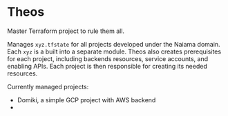 # Theos

Master Terraform project to rule them all. 

Manages `xyz.tfstate` for all projects developed under the Naiama domain. Each `xyz` is a built into a separate module. Theos also creates prerequisites for each project, including backends resources, service accounts, and enabling APIs. Each project is then responsible for creating its needed resources.

Currently managed projects:
* Domiki, a simple GCP project with AWS backend
* 
